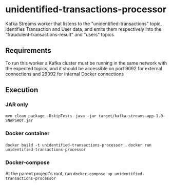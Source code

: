 # unidentified-transactions-processor

Kafka Streams worker that listens to the "unidentified-transactions" topic, identifies Transaction and User data, and emits them respectively into the "fraudulent-transactions-result" and "users" topics

## Requirements

To run this worker a Kafka cluster must be running in the same network with the expected topics, and it should be accessible on port 9092 for external connections and 29092 for internal Docker connections

## Execution

### JAR only

`mvn clean package -DskipTests `
`java -jar target/kafka-streams-app-1.0-SNAPSHOT.jar`

### Docker container

`docker build -t unidentified-transactions-processor .`
`docker run unidentified-transactions-processor`

### Docker-compose

At the parent project's root, run `docker-compose up unidentified-transactions-processor`
